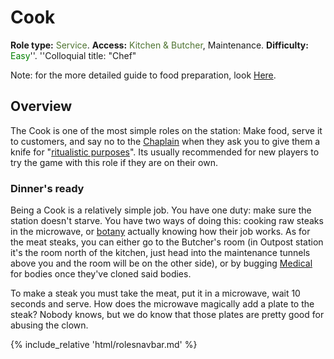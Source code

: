 # Cook
**Role type:** <font color= "#4e7331">Service</font>. **Access:** <font color="#4e7331">Kitchen & Butcher</font>, Maintenance. **Difficulty:** <font color="Green">Easy</font>''. ''Colloquial title: "Chef"

Note: for the more detailed guide to food preparation, look [Here](Guide-to-Food-and-Drink.md).




## Overview


The Cook is one of the most simple roles on the station: Make food, serve it to customers, and say no to the [Chaplain](Chaplain.md) when they ask you to give them a knife for "[ritualistic purposes](Battle-royale.md)". Its usually recommended for new players to try the game with this role if they are on their own.


### Dinner's ready

Being a Cook is a relatively simple job. You have one duty: make sure the station doesn't starve. You have two ways of doing this: cooking raw steaks in the microwave, or [botany](Botanist.md) actually knowing how their job works. As for the meat steaks, you can either go to the Butcher's room (in Outpost station it's the room north of the kitchen, just head into the maintenance tunnels above you and the room will be on the other side), or by bugging [Medical](Medical-Doctor.md) for bodies once they've cloned said bodies. 

To make a steak you must take the meat, put it in a microwave, wait 10 seconds and serve. How does the microwave magically add a plate to the steak? Nobody knows, but we do know that those plates are pretty good for abusing the clown.



  {% include_relative 'html/rolesnavbar.md' %}



